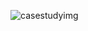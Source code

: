 ![casestudyimg](https://user-images.githubusercontent.com/89758881/133629855-384583ac-2ff4-4de8-85bd-3a77eb914f2b.jpg)

